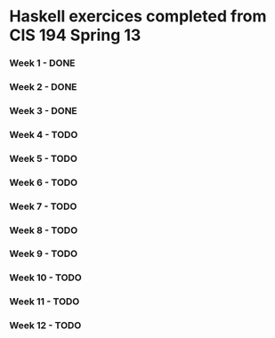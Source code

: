# Haskell exercices completed from CIS 194 Spring 13

### Week 1  - DONE
### Week 2  - DONE
### Week 3  - DONE
### Week 4  - TODO
### Week 5  - TODO
### Week 6  - TODO
### Week 7  - TODO
### Week 8  - TODO
### Week 9  - TODO
### Week 10 - TODO
### Week 11 - TODO
### Week 12 - TODO

